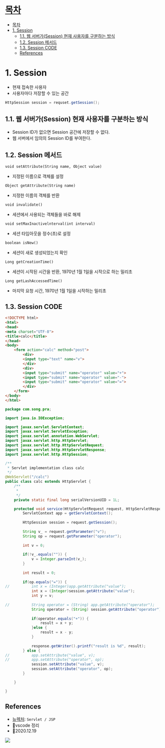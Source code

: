 # [목차](#목차)
- [목차](#목차)
- [1. Session](#1-session)
	- [1.1. 웹 서버가(Session) 현재 사용자를 구분하는 방식](#11-웹-서버가session-현재-사용자를-구분하는-방식)
	- [1.2. Session 메서드](#12-session-메서드)
	- [1.3. Session CODE](#13-session-code)
	- [References](#references)

# 1. Session
- 현재 접속한 사용자
- 사용자마다 저장할 수 있는 공간

```java
HttpSession session = requset.getSession();
```

## 1.1. 웹 서버가(Session) 현재 사용자를 구분하는 방식
- Session ID가 없으면 Session 공간에 저장할 수 없다.
- 웹 서버에서 임의의 Session ID를 부여한다.

## 1.2. Session 메서드

`void setAttribute(String name, Object value)`
- 지정된 이름으로 객체를 설정

`Object getAttribute(String name)`
- 지정한 이름의 객체를 반환

`void invalidate()`
- 세션에서 사용되는 객체들을 바로 해제

`void setMaxInactivelnterval(int interval)`
- 세션 타임아웃을 정수(초)로 설정

`boolean isNew()`
- 세션이 새로 생성되었는지 확인

`Long getCreationTime()`
- 세션이 시작된 시간을 반환, 1970년 1월 1일을 시작으로 하는 밀리초

`Long getLashAccessedTime()`
- 마지막 요청 시간, 1970년 1월 1일을 시작하는 밀리초

## 1.3. Session CODE 

```html
<!DOCTYPE html>
<html>
<head>
<meta charset="UTF-8">
<title>calc</title>
</head>
<body>
	<form action="calc" method="post">
		<div>
		<input type="text" name="v">
		</div>
		<div>
		<input type="submit" name="operator" value="+">
		<input type="submit" name="operator" value="-">
		<input type="submit" name="operator" value="=">
		</div>
	</form>
</body>
</html>
```

```java
package com.song.pra;

import java.io.IOException;

import javax.servlet.ServletContext;
import javax.servlet.ServletException;
import javax.servlet.annotation.WebServlet;
import javax.servlet.http.HttpServlet;
import javax.servlet.http.HttpServletRequest;
import javax.servlet.http.HttpServletResponse;
import javax.servlet.http.HttpSession;

/**
 * Servlet implementation class calc
 */
@WebServlet("/calc")
public class calc extends HttpServlet {
	/**
	 * 
	 */
	private static final long serialVersionUID = 1L;

	protected void service(HttpServletRequest request, HttpServletResponse response) throws ServletException, IOException {
		ServletContext app = getServletContext();
		
		HttpSession session = request.getSession();
		
		String v_ = request.getParameter("v");
		String op = request.getParameter("operator");
		
		int v = 0;
		
		if(!v_.equals("")) {
			v = Integer.parseInt(v_);
		}
		
		int result = 0;
		
		if(op.equals("=")) {
//			int x = (Integer)app.getAttribute("value");
			int x = (Integer)session.getAttribute("value");
			int y = v; 
			
//			String operator = (String) app.getAttribute("operator");
			String operator = (String) session.getAttribute("operator");
			
			if(operator.equals("+")) {
				result = x + y; 
			}else {
				result = x - y;
			}
			
			response.getWriter().printf("result is %d", result);
		} else {
//			app.setAttribute("value", v);
//			app.setAttribute("operator", op);
			session.setAttribute("value", v);
			session.setAttribute("operator", op);
		}

	}

}
```

## References
- [뉴렉처](https://www.youtube.com/watch?v=drCj2k50j_k&list=PLq8wAnVUcTFVOtENMsujSgtv2TOsMy8zd): `Servlet / JSP`
- 🎈vscode 정리
- 🎈2020.12.19

![](https://images.velog.io/images/withcolinsong/post/8dc5159f-5174-49f0-8cca-748d6cd38345/image.png)
